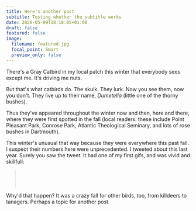 ```yaml
---
title: Here's another post
subtitle: Testing whether the subtitle works
date: 2020-05-09T18:18:05+01:00
draft: false
featured: false
image:
  filename: featured.jpg
  focal_point: Smart
  preview_only: false
---
```


There's a Gray Catbird in my local patch this winter that everybody sees except me. It's driving me nuts.

But that's what catbirds do. The skulk. They lurk. Now you see them, now you don't. They live up to their name, *Dumetella* (little one of the thorny bushes).

Thus they've appeared throughout the winter now and then, here and there, where they were first spotted in the fall (local readers: these include Point Pleasant Park, Conrose Park, Atlantic Theological Seminary, and lots of rose bushes in Dartmouth).

 This winter's unusual that way because they were everywhere this past falI. I suspect their numbers here were unprecedented.  I tweeted about this last year. Surely you saw the tweet.  It had one of my first gifs, and was vivid and skillfull:

<blockquote class="twitter-tweet" data-lang="en">
<p dir="ltr" lang="en"> </p>
<a href="https://twitter.com/binohead/status/941326567556476933?ref_src=twsrc%5Etfw"></a>
<script async="" src="https://platform.twitter.com/widgets.js" charset="utf-8"></script>
 </blockquote>

Why'd that happen? It was a crazy fall for other birds, too, from killdeers to tanagers. Perhaps a topic for another post.
